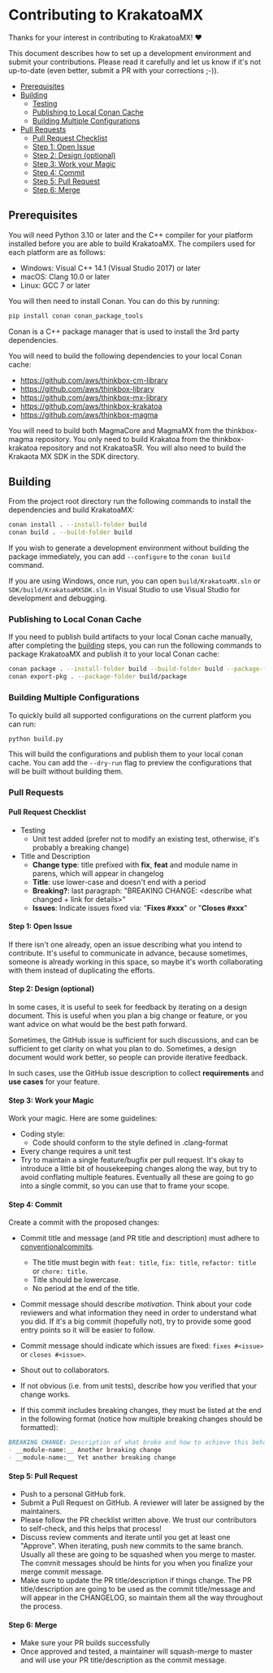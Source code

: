 # Contributing to KrakatoaMX

Thanks for your interest in contributing to KrakatoaMX! ❤️

This document describes how to set up a development environment and submit your contributions. Please read it carefully
and let us know if it's not up-to-date (even better, submit a PR with your  corrections ;-)).

- [Prerequisites](#prerequisites)
- [Building](#building)
  - [Testing](#testing)
  - [Publishing to Local Conan Cache](#publishing-to-local-conan-cache)
  - [Building Multiple Configurations](#building-multiple-configurations)
- [Pull Requests](#pull-requests)
  - [Pull Request Checklist](#pull-request-checklist)
  - [Step 1: Open Issue](#step-1-open-issue)
  - [Step 2: Design (optional)](#step-2-design-optional)
  - [Step 3: Work your Magic](#step-3-work-your-magic)
  - [Step 4: Commit](#step-4-commit)
  - [Step 5: Pull Request](#step-5-pull-request)
  - [Step 6: Merge](#step-6-merge)

## Prerequisites

You will need Python 3.10 or later and the C++ compiler for your platform installed before you are able to build KrakatoaMX. The compilers used for each platform are as follows:

- Windows: Visual C++ 14.1 (Visual Studio 2017) or later
- macOS: Clang 10.0 or later
- Linux: GCC 7 or later

You will then need to install Conan. You can do this by running:

```bash
pip install conan conan_package_tools
```

Conan is a C++ package manager that is used to install the 3rd party dependencies.

You will need to build the following dependencies to your local Conan cache:

- https://github.com/aws/thinkbox-cm-library
- https://github.com/aws/thinkbox-library
- https://github.com/aws/thinkbox-mx-library
- https://github.com/aws/thinkbox-krakatoa
- https://github.com/aws/thinkbox-magma

You will need to build both MagmaCore and MagmaMX from the thinkbox-magma repository. You only need to build Krakatoa from the thinkbox-krakatoa repository and not KrakatoaSR. You will also need to build the Krakaota MX SDK in the SDK directory.

## Building

From the project root directory run the following commands to install the dependencies and build KrakatoaMX:

```bash
conan install . --install-folder build
conan build . --build-folder build
```

If you wish to generate a development environment without building the package immediately, you can add `--configure` to the `conan build` command.

If you are using Windows, once run, you can open `build/KrakatoaMX.sln` or `SDK/build/KrakatoaMXSDK.sln` in Visual Studio to use Visual Studio for development and debugging.

### Publishing to Local Conan Cache

If you need to publish build artifacts to your local Conan cache manually, after completing the [building](#building) steps, you can run the following commands to package KrakatoaMX and publish it to your local Conan cache:

```bash
conan package . --install-folder build --build-folder build --package-folder build/package
conan export-pkg . --package-folder build/package
```

### Building Multiple Configurations

To quickly build all supported configurations on the current platform you can run:

```bash
python build.py
```

This will build the configurations and publish them to your local conan cache. You can add the `--dry-run` flag to preview the configurations that will be built without building them.

### Pull Requests

#### Pull Request Checklist

- Testing
  - Unit test added (prefer not to modify an existing test, otherwise, it's probably a breaking change)
- Title and Description
  - __Change type__: title prefixed with __fix__, __feat__ and module name in parens, which will appear in changelog
  - __Title__: use lower-case and doesn't end with a period
  - __Breaking?__: last paragraph: "BREAKING CHANGE: <describe what changed + link for details>"
  - __Issues__: Indicate issues fixed via: "__Fixes #xxx__" or "__Closes #xxx__"

#### Step 1: Open Issue

If there isn't one already, open an issue describing what you intend to contribute. It's useful to communicate in
advance, because sometimes, someone is already working in this space, so maybe it's worth collaborating with them
instead of duplicating the efforts.

#### Step 2: Design (optional)

In some cases, it is useful to seek for feedback by iterating on a design document. This is useful
when you plan a big change or feature, or you want advice on what would be the best path forward.

Sometimes, the GitHub issue is sufficient for such discussions, and can be sufficient to get
clarity on what you plan to do. Sometimes, a design document would work better, so people can provide
iterative feedback.

In such cases, use the GitHub issue description to collect __requirements__ and
__use cases__ for your feature.

#### Step 3: Work your Magic

Work your magic. Here are some guidelines:

- Coding style:
  - Code should conform to the style defined in .clang-format
- Every change requires a unit test
- Try to maintain a single feature/bugfix per pull request. It's okay to introduce a little bit of housekeeping
   changes along the way, but try to avoid conflating multiple features. Eventually all these are going to go into a
   single commit, so you can use that to frame your scope.

#### Step 4: Commit

Create a commit with the proposed changes:

- Commit title and message (and PR title and description) must adhere to [conventionalcommits](https://www.conventionalcommits.org).
  - The title must begin with `feat: title`, `fix: title`, `refactor: title` or
    `chore: title`.
  - Title should be lowercase.
  - No period at the end of the title.

- Commit message should describe _motivation_. Think about your code reviewers and what information they need in
  order to understand what you did. If it's a big commit (hopefully not), try to provide some good entry points so
  it will be easier to follow.

- Commit message should indicate which issues are fixed: `fixes #<issue>` or `closes #<issue>`.

- Shout out to collaborators.

- If not obvious (i.e. from unit tests), describe how you verified that your change works.

- If this commit includes breaking changes, they must be listed at the end in the following format (notice how multiple breaking changes should be formatted):

```md
BREAKING CHANGE: Description of what broke and how to achieve this behavior now
- __module-name:__ Another breaking change
- __module-name:__ Yet another breaking change
```

#### Step 5: Pull Request

- Push to a personal GitHub fork.
- Submit a Pull Request on GitHub. A reviewer will later be assigned by the maintainers.
- Please follow the PR checklist written above. We trust our contributors to self-check, and this helps that process!
- Discuss review comments and iterate until you get at least one "Approve". When iterating, push new commits to the
  same branch. Usually all these are going to be squashed when you merge to master. The commit messages should be hints
  for you when you finalize your merge commit message.
- Make sure to update the PR title/description if things change. The PR title/description are going to be used as the
  commit title/message and will appear in the CHANGELOG, so maintain them all the way throughout the process.

#### Step 6: Merge

- Make sure your PR builds successfully
- Once approved and tested, a maintainer will squash-merge to master and will use your PR title/description as the
  commit message.
